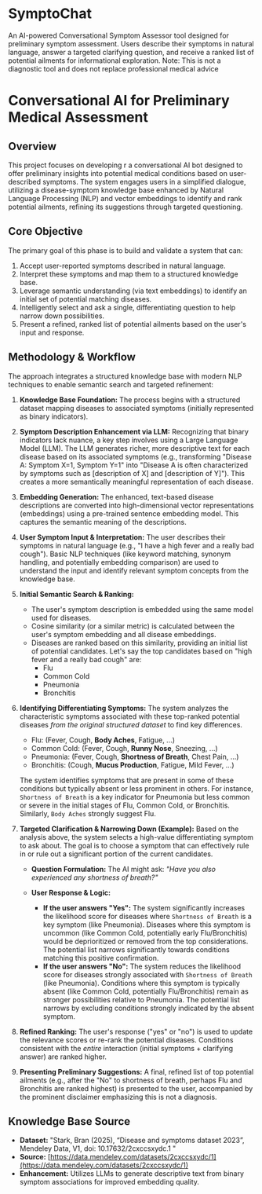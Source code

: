 # SymptoChat
An AI-powered Conversational Symptom Assessor tool designed for preliminary symptom assessment. Users describe their symptoms in natural language, answer a targeted clarifying question, and receive a ranked list of potential ailments for informational exploration. Note: This is not a diagnostic tool and does not replace professional medical advice

# Conversational AI for Preliminary Medical Assessment

## Overview

This project focuses on developing r a conversational AI bot designed to offer preliminary insights into potential medical conditions based on user-described symptoms. The system engages users in a simplified dialogue, utilizing a disease-symptom knowledge base enhanced by Natural Language Processing (NLP) and vector embeddings to identify and rank potential ailments, refining its suggestions through targeted questioning.

## Core Objective

The primary goal of this phase is to build and validate a system that can:

1.  Accept user-reported symptoms described in natural language.
2.  Interpret these symptoms and map them to a structured knowledge base.
3.  Leverage semantic understanding (via text embeddings) to identify an initial set of potential matching diseases.
4.  Intelligently select and ask a single, differentiating question to help narrow down possibilities.
5.  Present a refined, ranked list of potential ailments based on the user's input and response.

## Methodology & Workflow

The approach integrates a structured knowledge base with modern NLP techniques to enable semantic search and targeted refinement:

1.  **Knowledge Base Foundation:** The process begins with a structured dataset mapping diseases to associated symptoms (initially represented as binary indicators).

2.  **Symptom Description Enhancement via LLM:** Recognizing that binary indicators lack nuance, a key step involves using a Large Language Model (LLM). The LLM generates richer, more descriptive text for each disease based on its associated symptoms (e.g., transforming "Disease A: Symptom X=1, Symptom Y=1" into "Disease A is often characterized by symptoms such as [description of X] and [description of Y]"). This creates a more semantically meaningful representation of each disease.

3.  **Embedding Generation:** The enhanced, text-based disease descriptions are converted into high-dimensional vector representations (embeddings) using a pre-trained sentence embedding model. This captures the semantic meaning of the descriptions.

4.  **User Symptom Input & Interpretation:** The user describes their symptoms in natural language (e.g., "I have a high fever and a really bad cough"). Basic NLP techniques (like keyword matching, synonym handling, and potentially embedding comparison) are used to understand the input and identify relevant symptom concepts from the knowledge base.

5.  **Initial Semantic Search & Ranking:**
    * The user's symptom description is embedded using the same model used for diseases.
    * Cosine similarity (or a similar metric) is calculated between the user's symptom embedding and all disease embeddings.
    * Diseases are ranked based on this similarity, providing an initial list of potential candidates. Let's say the top candidates based on "high fever and a really bad cough" are:
        * Flu
        * Common Cold
        * Pneumonia
        * Bronchitis

6.  **Identifying Differentiating Symptoms:** The system analyzes the characteristic symptoms associated with these top-ranked potential diseases *from the original structured dataset* to find key differences.
    * Flu: (Fever, Cough, **Body Aches**, Fatigue, ...)
    * Common Cold: (Fever, Cough, **Runny Nose**, Sneezing, ...)
    * Pneumonia: (Fever, Cough, **Shortness of Breath**, Chest Pain, ...)
    * Bronchitis: (Cough, **Mucus Production**, Fatigue, Mild Fever, ...)

    The system identifies symptoms that are present in some of these conditions but typically absent or less prominent in others. For instance, `Shortness of Breath` is a key indicator for Pneumonia but less common or severe in the initial stages of Flu, Common Cold, or Bronchitis. Similarly, `Body Aches` strongly suggest Flu.

7.  **Targeted Clarification & Narrowing Down (Example):**
    Based on the analysis above, the system selects a high-value differentiating symptom to ask about. The goal is to choose a symptom that can effectively rule in or rule out a significant portion of the current candidates.

    * **Question Formulation:** The AI might ask: *"Have you also experienced any shortness of breath?"*

    * **User Response & Logic:**
        * **If the user answers "Yes":** The system significantly increases the likelihood score for diseases where `Shortness of Breath` is a key symptom (like Pneumonia). Diseases where this symptom is uncommon (like Common Cold, potentially early Flu/Bronchitis) would be deprioritized or removed from the top considerations. The potential list narrows significantly towards conditions matching this positive confirmation.
        * **If the user answers "No":** The system reduces the likelihood score for diseases strongly associated with `Shortness of Breath` (like Pneumonia). Conditions where this symptom is typically absent (like Common Cold, potentially Flu/Bronchitis) remain as stronger possibilities relative to Pneumonia. The potential list narrows by excluding conditions strongly indicated by the absent symptom.

8.  **Refined Ranking:** The user's response ("yes" or "no") is used to update the relevance scores or re-rank the potential diseases. Conditions consistent with the *entire* interaction (initial symptoms + clarifying answer) are ranked higher.

9.  **Presenting Preliminary Suggestions:** A final, refined list of top potential ailments (e.g., after the "No" to shortness of breath, perhaps Flu and Bronchitis are ranked highest) is presented to the user, accompanied by the prominent disclaimer emphasizing this is not a diagnosis.

## Knowledge Base Source

* **Dataset:** "Stark, Bran (2025), “Disease and symptoms dataset 2023”, Mendeley Data, V1, doi: 10.17632/2cxccsxydc.1 "
* **Source:** [https://data.mendeley.com/datasets/2cxccsxydc/1](https://data.mendeley.com/datasets/2cxccsxydc/1)
* **Enhancement:** Utilizes LLMs to generate descriptive text from binary symptom associations for improved embedding quality.





